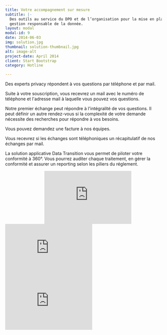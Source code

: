 ```yaml
---
title: Votre accompagnement sur mesure 
subtitle: |-
  Des outils au service du DPO et de l’organisation pour la mise en place d’une
  gestion responsable de la donnée.
layout: modal
modal-id: 9
date: 2014-06-03
img: solution.jpg
thumbnail: solution-thumbnail.jpg
alt: image-alt
project-date: April 2014
client: Start Bootstrap
category: Hotline

---
```



Des experts privacy répondent à vos questions par téléphone et par mail.

Suite à votre souscription, vous recevrez un mail avec le numéro de téléphone et l'adresse mail à laquelle vous pouvez vos questions.

Notre premier échange peut répondre à l'intégralité de vos questions. Il peut définir un autre rendez-vous si la complexité de votre demande nécessite des recherches pour répondre à vos besoins.

Vous pouvez demandez une facture à nos équipes.

Vous recevrez si les échanges sont téléphoniques un récapitulatif de nos échanges par mail.

La solution applicative Data Transition vous permet de piloter votre
conformité à 360°. Vous pourrez auditer chaque traitement, en gérer la
conformité et assurer un reporting selon les piliers du
réglement.

<iframe allowtransparency="true" style="margin-left: 25%; margin-right: 25%;" src="https://paygreen.fr/paiement-caller/pay-button?paygreenBtnDatas=%7B%22idPayButton%22%3A%22dad478%22%7D" width="280" height="170" frameborder="0"></iframe>

<iframe allowtransparency="true" src="https://paygreen.fr/paiement-caller/pay-button?paygreenBtnDatas=%7B%22idPayButton%22%3A%223e9426%22%7D" width="280" height="170" frameborder="0"></iframe>

<iframe allowtransparency="true" src="https://paygreen.fr/paiement-caller/pay-button?paygreenBtnDatas=%7B%22idPayButton%22%3A%22a75478%22%7D" width="280" height="170" frameborder="0"></iframe>

